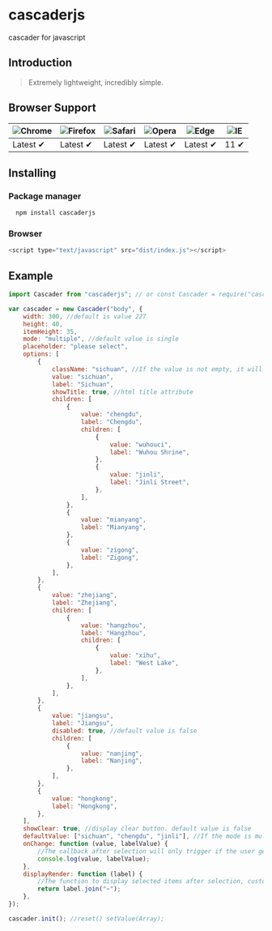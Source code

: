 # cascaderjs

cascader for javascript

## Introduction

> Extremely lightweight, incredibly simple.

## Browser Support

| ![Chrome](https://raw.githubusercontent.com/alrra/browser-logos/main/src/chrome/chrome_48x48.png) | ![Firefox](https://raw.githubusercontent.com/alrra/browser-logos/main/src/firefox/firefox_48x48.png) | ![Safari](https://raw.githubusercontent.com/alrra/browser-logos/main/src/safari/safari_48x48.png) | ![Opera](https://raw.githubusercontent.com/alrra/browser-logos/main/src/opera/opera_48x48.png) | ![Edge](https://raw.githubusercontent.com/alrra/browser-logos/main/src/edge/edge_48x48.png) | ![IE](https://raw.githubusercontent.com/alrra/browser-logos/master/src/archive/internet-explorer_9-11/internet-explorer_9-11_48x48.png) |
| ------------------------------------------------------------------------------------------------- | ---------------------------------------------------------------------------------------------------- | ------------------------------------------------------------------------------------------------- | ---------------------------------------------------------------------------------------------- | ------------------------------------------------------------------------------------------- | --------------------------------------------------------------------------------------------------------------------------------------- |
| Latest ✔                                                                                          | Latest ✔                                                                                             | Latest ✔                                                                                          | Latest ✔                                                                                       | Latest ✔                                                                                    | 11 ✔                                                                                                                                    |

## Installing

### Package manager

```bash
  npm install cascaderjs
```

### Browser

```javascript
<script type="text/javascript" src="dist/index.js"></script>
```

## Example

```javascript
import Cascader from "cascaderjs"; // or const Cascader = require("cascaderjs");

var cascader = new Cascader("body", {
	width: 300, //default is value 227
	height: 40,
	itemHeight: 35,
	mode: "multiple", //default value is single
	placeholder: "please select",
	options: [
		{
			className: "sichuan", //If the value is not empty, it will be set to class
			value: "sichuan",
			label: "Sichuan",
			showTitle: true, //html title attribute
			children: [
				{
					value: "chengdu",
					label: "Chengdu",
					children: [
						{
							value: "wuhouci",
							label: "Wuhou Shrine",
						},
						{
							value: "jinli",
							label: "Jinli Street",
						},
					],
				},
				{
					value: "mianyang",
					label: "Mianyang",
				},
				{
					value: "zigong",
					label: "Zigong",
				},
			],
		},
		{
			value: "zhejiang",
			label: "Zhejiang",
			children: [
				{
					value: "hangzhou",
					label: "Hangzhou",
					children: [
						{
							value: "xihu",
							label: "West Lake",
						},
					],
				},
			],
		},
		{
			value: "jiangsu",
			label: "Jiangsu",
			disabled: true, //default value is false
			children: [
				{
					value: "nanjing",
					label: "Nanjing",
				},
			],
		},
		{
			value: "hongkong",
			label: "Hongkong",
		},
	],
	showClear: true, //display clear button. default value is false
	defaultValue: ["sichuan", "chengdu", "jinli"], //If the mode is multiple, a binary array must be used, for example: [['sichuan', 'chengdu', 'jinli']].
	onChange: function (value, labelValue) {
		//The callback after selection will only trigger if the user genuinely clicks.
		console.log(value, labelValue);
	},
	displayRender: function (label) {
		//The function to display selected items after selection, customizable by the user. default is label.join("/")
		return label.join("~");
	},
});

cascader.init(); //reset() setValue(Array);
```
